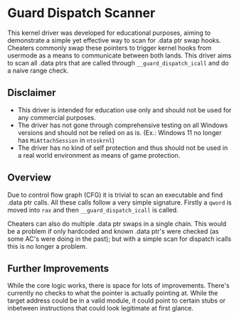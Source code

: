 #  Guard Dispatch Scanner


This kernel driver was developed for educational purposes, aiming to demonstrate a simple yet effective way to scan for .data ptr swap hooks.
Cheaters commonly swap these pointers to trigger kernel hooks from usermode as a means to communicate between both lands.
This driver aims to scan all .data ptrs that are called through `__guard_dispatch_icall` and do a naive range check. 


## Disclaimer


- This driver is intended for education use only and should not be used for any commercial purposes.
- The driver has not gone through comprehensive testing on all Windows versions and should not be relied on as is. (Ex.: Windows 11 no longer has `MiAttachSession` in `ntoskrnl`)
- The driver has no kind of self protection and thus should not be used in a real world environment as means of game protection.


## Overview


Due to control flow graph (CFG) it is trivial to scan an executable and find .data ptr calls. All these calls follow a very simple signature. Firstly a `qword` is moved into `rax` and then `__guard_dispatch_icall` is called. 


Cheaters can also do multiple .data ptr swaps in a single chain. This would be a problem if only hardcoded and known .data ptr's were checked (as some AC's were doing in the past); but with a simple scan for dispatch icalls this is no longer a problem.


## Further Improvements


While the core logic works, there is space for lots of improvements. There's currently no checks to what the pointer is actually pointing at. While the target address could be in a valid module, it could point to certain stubs or inbetween instructions that could look legitimate at first glance.
